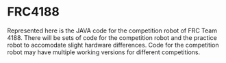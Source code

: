 # FRC4188
Represented here is the JAVA code for the competition robot of FRC Team 4188. 
There will be sets of code for the competition robot and the practice robot to accomodate slight hardware differences.
Code for the competition robot may have multiple working versions for different competitions.

